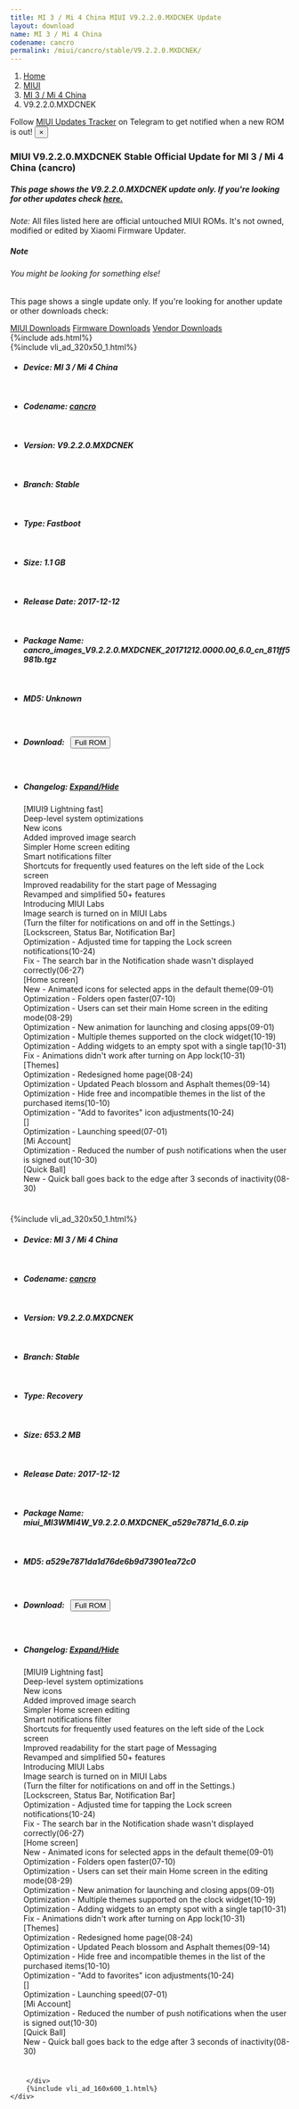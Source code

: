 ```yaml
---
title: MI 3 / Mi 4 China MIUI V9.2.2.0.MXDCNEK Update
layout: download
name: MI 3 / Mi 4 China
codename: cancro
permalink: /miui/cancro/stable/V9.2.2.0.MXDCNEK/
---
```

<nav aria-label="breadcrumb">
    <ol class="breadcrumb">
        <li class="breadcrumb-item"><a href="/">Home</a></li>
        <li class="breadcrumb-item"><a href="/miui/">MIUI</a></li>
        <li class="breadcrumb-item"><a href="/miui/cancro/">MI 3 / Mi 4 China</a></li>
        <li class="breadcrumb-item active" aria-current="page">V9.2.2.0.MXDCNEK</li>
    </ol>
</nav>
<div class="alert alert-primary alert-dismissible fade show" role="alert">
    Follow <a href="https://t.me/MIUIUpdatesTracker" class="alert-link">MIUI Updates Tracker</a> on Telegram to get
    notified when a new ROM is out!
    <button type="button" class="close" data-dismiss="alert" aria-label="Close">
        <span aria-hidden="true">&times;</span>
    </button>
</div>
<div class="col-12 mx-auto">
    <h3 class="title bg-light p-2 rounded">MIUI V9.2.2.0.MXDCNEK Stable Official Update for MI 3 / Mi 4 China (cancro)</h3>
    <h5>This page shows the V9.2.2.0.MXDCNEK update only. If you're looking for other updates check
        <a href="/miui/cancro/">here.</a></h5>
    <p><i>Note: </i>All files listed here are official untouched MIUI ROMs.
        It's not owned, modified or edited by Xiaomi Firmware Updater.</p>
    <div class="card">
        <div class="card-body">
            <h5 class="card-title">Note</h5>
            <h6 class="card-subtitle mb-2 text-muted">You might be looking for something else!</h6>
            <p class="card-text">This page shows a single update only.
                If you're looking for another update or other downloads check:</p>
            <a href="/miui/" class="card-link">MIUI Downloads</a>
            <a href="/firmware/" class="card-link">Firmware Downloads</a>
            <a href="/vendor/" class="card-link">Vendor Downloads</a>
        </div>
    </div>
    {%include ads.html%}
    <div class="row justify-content-center">
        <div class="col-10" id="downloads">
                    <div class="card card-body">
            {%include vli_ad_320x50_1.html%}
            <ul class="list-unstyled">
                <li style="padding-bottom: 10px;">
                    <h5><b>Device: </b>MI 3 / Mi 4 China</h5>
                </li>
                <li style="padding-bottom: 10px;">
                    <h5><b>Codename: </b> <a href="/miui/cancro/" target="_blank">cancro</a> </h5>
                </li>
                <li style="padding-bottom: 10px;">
                    <h5><b>Version: </b>V9.2.2.0.MXDCNEK</h5>
                </li>
                <li style="padding-bottom: 10px;">
                    <h5><b>Branch: </b>Stable</h5>
                </li>
                <li style="padding-bottom: 10px;">
                    <h5><b>Type: </b>Fastboot</h5>
                </li>
                <li style="padding-bottom: 10px;">
                    <h5><b>Size: </b>1.1 GB</h5>
                </li>
                <li style="padding-bottom: 10px;">
                    <h5><b>Release Date: </b>2017-12-12</h5>
                </li>
                <li style="padding-bottom: 10px;">
                    <h5><b>Package Name: </b><span id="filename" class="text-dark">cancro_images_V9.2.2.0.MXDCNEK_20171212.0000.00_6.0_cn_811ff5981b.tgz</span></h5>
                </li>
                <li style="padding-bottom: 10px;">
                    <h5><b>MD5: </b><span id="md5" class="text-muted">Unknown</span></h5>
                </li>
                <li style="padding-bottom: 10px;">
                    <h5><b>Download: </b><button type="button" id="download" class="btn btn-primary" style="margin: 7px;"
                            onclick="window.open('https://bigota.d.miui.com/V9.2.2.0.MXDCNEK/cancro_images_V9.2.2.0.MXDCNEK_20171212.0000.00_6.0_cn_811ff5981b.tgz', '_blank');"><i class="fa fa-download"></i> Full ROM</button></h5>
                </li>
                <li style="padding-bottom: 10px;">
                    <h5><b>Changelog: </b><a href="#cancro_1_changelog" data-toggle="collapse" role="button"
                            aria-expanded="false" aria-controls="cancro_1_changelog"> <i class="fa fa-arrow-down"
                                aria-hidden="true"></i> Expand/Hide</a></h5>
                    <div class="collapse" id="cancro_1_changelog">
                        <p id="changelog_text">[MIUI9 Lightning fast]<br>Deep-level system optimizations<br>New icons<br>Added improved image search<br>Simpler Home screen editing<br>Smart notifications filter<br>Shortcuts for frequently used features on the left side of the Lock screen<br>Improved readability for the start page of Messaging<br>Revamped and simplified 50+ features<br>Introducing MIUI Labs<br>Image search is turned on in MIUI Labs<br>(Turn the filter for notifications on and off in the Settings.)<br>[Lockscreen, Status Bar, Notification Bar]<br>Optimization - Adjusted time for tapping the Lock screen notifications(10-24)<br>Fix - The search bar in the Notification shade wasn't displayed correctly(06-27)<br>[Home screen]<br>New - Animated icons for selected apps in the default theme(09-01)<br>Optimization - Folders open faster(07-10)<br>Optimization - Users can set their main Home screen in the editing mode(08-29)<br>Optimization - New animation for launching and closing apps(09-01)<br>Optimization - Multiple themes supported on the clock widget(10-19)<br>Optimization - Adding widgets to an empty spot with a single tap(10-31)<br>Fix - Animations didn't work after turning on App lock(10-31)<br>[Themes]<br>Optimization - Redesigned home page(08-24)<br>Optimization - Updated Peach blossom and Asphalt themes(09-14)<br>Optimization - Hide free and incompatible themes in the list of the purchased items(10-10)<br>Optimization - "Add to favorites" icon adjustments(10-24)<br>[]<br>Optimization - Launching speed(07-01)<br>[Mi Account]<br>Optimization - Reduced the number of push notifications when the user is signed out(10-30)<br>[Quick Ball]<br>New - Quick ball goes back to the edge after 3 seconds of inactivity(08-30)</p>
                    </div>
                </li>
            </ul>
        </div>
        <div class="card card-body">
            {%include vli_ad_320x50_1.html%}
            <ul class="list-unstyled">
                <li style="padding-bottom: 10px;">
                    <h5><b>Device: </b>MI 3 / Mi 4 China</h5>
                </li>
                <li style="padding-bottom: 10px;">
                    <h5><b>Codename: </b> <a href="/miui/cancro/" target="_blank">cancro</a> </h5>
                </li>
                <li style="padding-bottom: 10px;">
                    <h5><b>Version: </b>V9.2.2.0.MXDCNEK</h5>
                </li>
                <li style="padding-bottom: 10px;">
                    <h5><b>Branch: </b>Stable</h5>
                </li>
                <li style="padding-bottom: 10px;">
                    <h5><b>Type: </b>Recovery</h5>
                </li>
                <li style="padding-bottom: 10px;">
                    <h5><b>Size: </b>653.2 MB</h5>
                </li>
                <li style="padding-bottom: 10px;">
                    <h5><b>Release Date: </b>2017-12-12</h5>
                </li>
                <li style="padding-bottom: 10px;">
                    <h5><b>Package Name: </b><span id="filename" class="text-dark">miui_MI3WMI4W_V9.2.2.0.MXDCNEK_a529e7871d_6.0.zip</span></h5>
                </li>
                <li style="padding-bottom: 10px;">
                    <h5><b>MD5: </b><span id="md5" class="text-muted">a529e7871da1d76de6b9d73901ea72c0</span></h5>
                </li>
                <li style="padding-bottom: 10px;">
                    <h5><b>Download: </b><button type="button" id="download" class="btn btn-primary" style="margin: 7px;"
                            onclick="window.open('https://bigota.d.miui.com/V9.2.2.0.MXDCNEK/miui_MI3WMI4W_V9.2.2.0.MXDCNEK_a529e7871d_6.0.zip', '_blank');"><i class="fa fa-download"></i> Full ROM</button></h5>
                </li>
                <li style="padding-bottom: 10px;">
                    <h5><b>Changelog: </b><a href="#cancro_2_changelog" data-toggle="collapse" role="button"
                            aria-expanded="false" aria-controls="cancro_2_changelog"> <i class="fa fa-arrow-down"
                                aria-hidden="true"></i> Expand/Hide</a></h5>
                    <div class="collapse" id="cancro_2_changelog">
                        <p id="changelog_text">[MIUI9 Lightning fast]<br>Deep-level system optimizations<br>New icons<br>Added improved image search<br>Simpler Home screen editing<br>Smart notifications filter<br>Shortcuts for frequently used features on the left side of the Lock screen<br>Improved readability for the start page of Messaging<br>Revamped and simplified 50+ features<br>Introducing MIUI Labs<br>Image search is turned on in MIUI Labs<br>(Turn the filter for notifications on and off in the Settings.)<br>[Lockscreen, Status Bar, Notification Bar]<br>Optimization - Adjusted time for tapping the Lock screen notifications(10-24)<br>Fix - The search bar in the Notification shade wasn't displayed correctly(06-27)<br>[Home screen]<br>New - Animated icons for selected apps in the default theme(09-01)<br>Optimization - Folders open faster(07-10)<br>Optimization - Users can set their main Home screen in the editing mode(08-29)<br>Optimization - New animation for launching and closing apps(09-01)<br>Optimization - Multiple themes supported on the clock widget(10-19)<br>Optimization - Adding widgets to an empty spot with a single tap(10-31)<br>Fix - Animations didn't work after turning on App lock(10-31)<br>[Themes]<br>Optimization - Redesigned home page(08-24)<br>Optimization - Updated Peach blossom and Asphalt themes(09-14)<br>Optimization - Hide free and incompatible themes in the list of the purchased items(10-10)<br>Optimization - "Add to favorites" icon adjustments(10-24)<br>[]<br>Optimization - Launching speed(07-01)<br>[Mi Account]<br>Optimization - Reduced the number of push notifications when the user is signed out(10-30)<br>[Quick Ball]<br>New - Quick ball goes back to the edge after 3 seconds of inactivity(08-30)</p>
                    </div>
                </li>
            </ul>
        </div>

        </div>
        {%include vli_ad_160x600_1.html%}
    </div>
</div>
